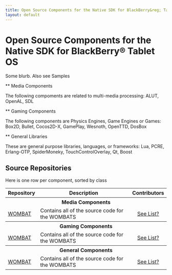 ```yaml
---
title: Open Source Components for the Native SDK for BlackBerry&reg; Tablet OS
layout: default
---
```


# Open Source Components for the Native SDK for BlackBerry&reg; Tablet OS

Some blurb.
Also see Samples

** Media Components

The following compoments are related to multi-media processing: ALUT, OpenAL, SDL

** Gaming Components

The following components are Physics Engines, Game Engines or Games: Box2D, Bullet, Cocos2D-X, GamePlay, Wesnoth, OpenTTD, DosBox


** General Libraries

These are general purpose libraries, languages, or frameworks: Lua, PCRE, Erlang-OTP, SpiderMoneky, TouchControlOverlay, Qt, Boost

## Source Repositories

Here is one row per component, sorted by class

<table class="outlined">
  <tr>
    <th>Repository</th>
    <th>Description</th>
    <th>Contributors</th>
  </tr>
  <tr>
    <th colspan="3">Media Components</th>
  </tr>
  <tr>  
    <td style="white-space:nowrap;"><a href="https://github.com/blackberry/WOMBAT" target="_blank">WOMBAT</a></td>
    <td>Contains all of the source code for the WOMBATS</td>
    <td style="text-align:center"><a href="https://github.com/blackberry/WOMBAT/contributors">See List?</a></td>
  </tr>
  <tr>
    <th colspan="3">Gaming Components</th>
  </tr>
  <tr>  
    <td style="white-space:nowrap;"><a href="https://github.com/blackberry/WOMBAT" target="_blank">WOMBAT</a></td>
    <td>Contains all of the source code for the WOMBATS</td>
    <td style="text-align:center"><a href="https://github.com/blackberry/WOMBAT/contributors">See List?</a></td>
  </tr>
  <tr>
    <th colspan="3">General Components</th>
  </tr>
  <tr>  
    <td style="white-space:nowrap;"><a href="https://github.com/blackberry/WOMBAT" target="_blank">WOMBAT</a></td>
    <td>Contains all of the source code for the WOMBATS</td>
    <td style="text-align:center"><a href="https://github.com/blackberry/WOMBAT/contributors">See List?</a></td>
  </tr>
</table>


